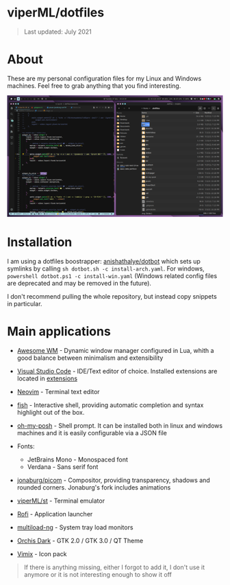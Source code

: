 # viperML/dotfiles

> Last updated: July 2021
# About
These are my personal configuration files for my Linux and Windows machines. Feel free to grab anything that you find interesting.

![](.img/2021_07_27.png)

# Installation
I am using a dotfiles boostrapper: [anishathalye/dotbot](https://github.com/anishathalye/dotbot) which
sets up symlinks by calling `sh dotbot.sh -c install-arch.yaml`. For windows, `powershell dotbot.ps1 -c install-win.yaml` (Windows related config files are deprecated and may be removed in the future).

I don't recommend pulling the whole repository, but instead copy snippets in particular.


# Main applications
- [Awesome WM](https://awesomewm.org/doc/api/index.html) - Dynamic window manager configured in Lua, whith a good balance between minimalism and extensibility
- [Visual Studio Code](https://code.visualstudio.com/) - IDE/Text editor of choice. Installed extensions are located in [extensions](Code/extensions)
- [Neovim](https://neovim.io/) - Terminal text editor
- [fish](https://fishshell.com/) - Interactive shell, providing automatic completion and syntax highlight out of the box.
- [oh-my-posh](https://ohmyposh.dev) - Shell prompt. It can be installed both in linux and windows machines and it is easily configurable via a JSON file
- Fonts:
  - JetBrains Mono - Monospaced font
  - Verdana - Sans serif font

- [jonaburg/picom](https://github.com/jonaburg/picom) - Compositor, providing transparency, shadows and rounded corners. Jonaburg's fork includes animations
- [viperML/st](https://github.com/viperML/st) - Terminal emulator
- [Rofi](https://github.com/davatorium/rofi) - Application launcher
- [multiload-ng](https://udda.github.io/multiload-ng/) - System tray load monitors
- [Orchis Dark](https://github.com/vinceliuice/Orchis-theme) - GTK 2.0 / GTK 3.0 / QT Theme
- [Vimix](https://github.com/vinceliuice/vimix-icon-theme) - Icon pack


> If there is anything missing, either I forgot to add it, I don't use it anymore or it is not interesting enough to show it off
